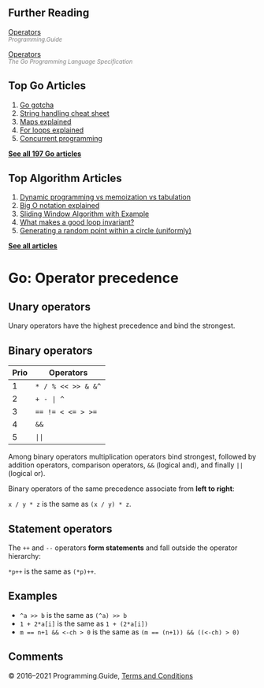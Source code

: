 ## Further Reading

[Operators](operators.html)  
<span style="color: grey; font-style: italic; font-size: smaller">Programming.Guide</span>

[Operators](https://golang.org/ref/spec#Operators)  
<span style="color: grey; font-style: italic; font-size: smaller">The Go Programming Language Specification</span>

## Top Go Articles

1.  [Go gotcha](go-gotcha.html)
2.  [String handling cheat sheet](string-functions-reference-cheat-sheet.html)
3.  [Maps explained](maps-explained.html)
4.  [For loops explained](for-loop.html)
5.  [Concurrent programming](go-concurrency-tutorial.html)

[**See all 197 Go articles**](index.html)

## Top Algorithm Articles

1.  [Dynamic programming vs memoization vs tabulation](../dynamic-programming-vs-memoization-vs-tabulation.html)
2.  [Big O notation explained](../big-o-notation-explained.html)
3.  [Sliding Window Algorithm with Example](../sliding-window-example.html)
4.  [What makes a good loop invariant?](../what-makes-a-good-loop-invariant.html)
5.  [Generating a random point within a circle (uniformly)](../random-point-within-circle.html)

[**See all articles**](../index.html)

# Go: Operator precedence

## Unary operators

Unary operators have the highest precedence and bind the strongest.

## Binary operators

<table><thead><tr class="header"><th>Prio</th><th>Operators</th></tr></thead><tbody><tr class="odd"><td>1</td><td><code>*</code>  <code>/</code>  <code>%</code>  <code>&lt;&lt;</code>  <code>&gt;&gt;</code>  <code>&amp;</code>  <code>&amp;^</code></td></tr><tr class="even"><td>2</td><td><code>+</code>  <code>-</code>  <code>|</code>  <code>^</code></td></tr><tr class="odd"><td>3</td><td><code>==</code>  <code>!=</code>  <code>&lt;</code>  <code>&lt;=</code>  <code>&gt;</code>  <code>&gt;=</code></td></tr><tr class="even"><td>4</td><td><code>&amp;&amp;</code></td></tr><tr class="odd"><td>5</td><td><code>||</code></td></tr></tbody></table>

Among binary operators multiplication operators bind strongest, followed by addition operators, comparison operators, `&&` (logical and), and finally `||` (logical or).

Binary operators of the same precedence associate from **left to right**:

`x / y * z` is the same as `(x / y) * z`.

## Statement operators

The `++` and `--` operators **form statements** and fall outside the operator hierarchy:

`*p++` is the same as `(*p)++`.

## Examples

- `^a >> b` is the same as `(^a) >> b`
- `1 + 2*a[i]` is the same as `1 + (2*a[i])`
- `m == n+1 && <-ch > 0` is the same as `(m == (n+1)) && ((<-ch) > 0)`

## Comments



© 2016–2021 Programming.Guide, [Terms and Conditions](../terms-and-conditions.html)
